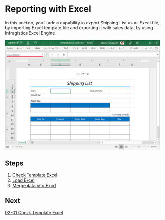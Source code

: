 # Reporting with Excel

In this section, you’ll add a capability to export Shipping List as an Excel file, by importing Excel template file and exporting it with sales data, by using Infragistics Excel Engine.

![](../assets/02-01-01.png)

## Steps
1. [Check Template Excel](02-01-Check-Template-Excel.md)
2. [Load Excel](02-02-Load-Excel.md)
3. [Merge data into Excel](02-03-Merge-data-into-Excel.md)

## Next
[02-01 Check Template Excel](02-01-Check-Template-Excel.md)